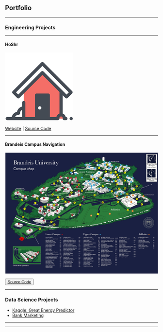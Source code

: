 ## Portfolio

---

### Engineering Projects 
---
#### HoShr

<img src="images/hoshr-logo.png?raw=true"/>

[Website](https://hoshr-auto-realtor.herokuapp.com/) |
[Source Code](https://github.com/hantingge/HoShr)

---

#### Brandeis Campus Navigation

<img src="images/brandeis_campus_map.jpg?raw=true"/>

<button class="button-save large">[Source Code](https://github.com/hantingge/brandeis-map)</button>

---

### Data Science Projects

- [Kaggle: Great Energy Predictor](https://github.com/hantingge/ashrae-great-energy-predictor)
- [Bank Marketing](https://github.com/hantingge/bank-marketing-gradient-boosting)

---




---
